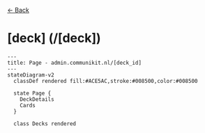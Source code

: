 [&larr; Back](../README.md)

# [deck] (/[deck])

```mermaid
---
title: Page - admin.communikit.nl/[deck_id]
---
stateDiagram-v2
  classDef rendered fill:#ACE5AC,stroke:#008500,color:#008500

  state Page {
    DeckDetails
    Cards
  }

  class Decks rendered
```